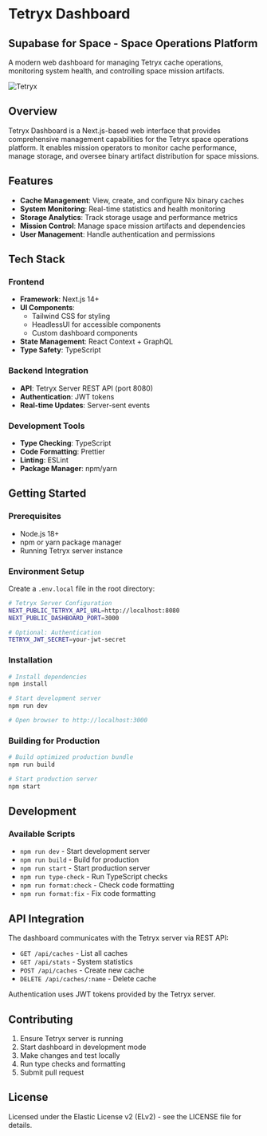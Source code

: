 # Tetryx Dashboard

## Supabase for Space - Space Operations Platform

A modern web dashboard for managing Tetryx cache operations, monitoring system health, and controlling space mission artifacts.

![Tetryx](https://tetryx.io/logo.svg)

## Overview

Tetryx Dashboard is a Next.js-based web interface that provides comprehensive management capabilities for the Tetryx space operations platform. It enables mission operators to monitor cache performance, manage storage, and oversee binary artifact distribution for space missions.

## Features

- **Cache Management**: View, create, and configure Nix binary caches
- **System Monitoring**: Real-time statistics and health monitoring
- **Storage Analytics**: Track storage usage and performance metrics
- **Mission Control**: Manage space mission artifacts and dependencies
- **User Management**: Handle authentication and permissions

## Tech Stack

### Frontend
- **Framework**: Next.js 14+
- **UI Components**:
  - Tailwind CSS for styling
  - HeadlessUI for accessible components
  - Custom dashboard components
- **State Management**: React Context + GraphQL
- **Type Safety**: TypeScript

### Backend Integration
- **API**: Tetryx Server REST API (port 8080)
- **Authentication**: JWT tokens
- **Real-time Updates**: Server-sent events

### Development Tools
- **Type Checking**: TypeScript
- **Code Formatting**: Prettier
- **Linting**: ESLint
- **Package Manager**: npm/yarn

## Getting Started

### Prerequisites
- Node.js 18+
- npm or yarn package manager
- Running Tetryx server instance

### Environment Setup

Create a `.env.local` file in the root directory:

```bash
# Tetryx Server Configuration
NEXT_PUBLIC_TETRYX_API_URL=http://localhost:8080
NEXT_PUBLIC_DASHBOARD_PORT=3000

# Optional: Authentication
TETRYX_JWT_SECRET=your-jwt-secret
```

### Installation

```bash
# Install dependencies
npm install

# Start development server
npm run dev

# Open browser to http://localhost:3000
```

### Building for Production

```bash
# Build optimized production bundle
npm run build

# Start production server
npm start
```

## Development

### Available Scripts

- `npm run dev` - Start development server
- `npm run build` - Build for production
- `npm run start` - Start production server
- `npm run type-check` - Run TypeScript checks
- `npm run format:check` - Check code formatting
- `npm run format:fix` - Fix code formatting

## API Integration

The dashboard communicates with the Tetryx server via REST API:

- `GET /api/caches` - List all caches
- `GET /api/stats` - System statistics
- `POST /api/caches` - Create new cache
- `DELETE /api/caches/:name` - Delete cache

Authentication uses JWT tokens provided by the Tetryx server.

## Contributing

1. Ensure Tetryx server is running
2. Start dashboard in development mode
3. Make changes and test locally
4. Run type checks and formatting
5. Submit pull request

## License

Licensed under the Elastic License v2 (ELv2) - see the LICENSE file for details.